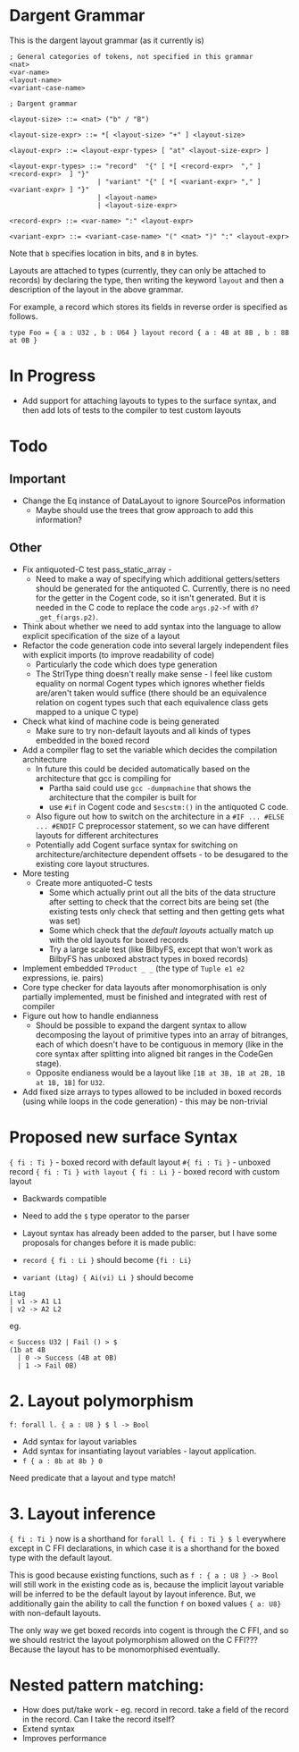 # Dargent Grammar

This is the dargent layout grammar (as it currently is)

```
; General categories of tokens, not specified in this grammar
<nat>
<var-name>
<layout-name>
<variant-case-name>

; Dargent grammar

<layout-size> ::= <nat> ("b" / "B")

<layout-size-expr> ::= *[ <layout-size> "+" ] <layout-size>

<layout-expr> ::= <layout-expr-types> [ "at" <layout-size-expr> ]

<layout-expr-types> ::= "record"  "{" [ *[ <record-expr>  "," ] <record-expr>  ] "}"
                      | "variant" "{" [ *[ <variant-expr> "," ] <variant-expr> ] "}"
                      | <layout-name>
                      | <layout-size-expr>

<record-expr> ::= <var-name> ":" <layout-expr>

<variant-expr> ::= <variant-case-name> "(" <nat> ")" ":" <layout-expr>
```
Note that `b` specifies location in bits, and `B` in bytes.

Layouts are attached to types (currently, they can only be attached to records) by declaring the type, then writing the keyword `layout` and then a description of the layout in the above grammar.

For example, a record which stores its fields in reverse order is specified as follows.
```
type Foo = { a : U32 , b : U64 } layout record { a : 4B at 8B , b : 8B at 0B }
```


# In Progress
* Add support for attaching layouts to types to the surface syntax, and then add lots of tests to the compiler to test custom layouts

# Todo

## Important
* Change the Eq instance of DataLayout to ignore SourcePos information
  * Maybe should use the trees that grow approach to add this information?

## Other
* Fix antiquoted-C test pass_static_array -
  * Need to make a way of specifying which additional getters/setters should be generated for the antiquoted C. Currently, there is no need for the getter in the Cogent code, so it isn't generated. But it is needed in the C code to replace the code `args.p2->f` with `d?_get_f(args.p2)`.
* Think about whether we need to add syntax into the language to allow explicit specification of the size of a layout
* Refactor the code generation code into several largely independent files with explicit imports (to improve readability of code)
  * Particularly the code which does type generation
  * The StrlType thing doesn't really make sense - I feel like custom equality on normal Cogent types which ignores whether fields are/aren't taken would suffice (there should be an equivalence relation on cogent types such that each equivalence class gets mapped to a unique C type)
* Check what kind of machine code is being generated
  * Make sure to try non-default layouts and all kinds of types embedded in the boxed record
* Add a compiler flag to set the variable which decides the compilation architecture
  * In future this could be decided automatically based on the architecture that gcc is compiling for
    * Partha said could use `gcc -dumpmachine` that shows the architecture that the compiler is built for
    * use `#if` in Cogent code and   `$escstm:()` in the antiquoted C code.
  * Also figure out how to switch on the architecture in a `#IF ... #ELSE ... #ENDIF` C preprocessor statement, so we can have different layouts for different architectures
  * Potentially add Cogent surface syntax for switching on architecture/architecture dependent offsets - to be desugared to the existing core layout structures.
* More testing
  * Create more antiquoted-C tests
    * Some which actually print out all the bits of the data structure after setting to check that the correct bits are being set (the existing tests only check that setting and then getting gets what was set)
    * Some which check that the *default layouts* actually match up with the old layouts for boxed records
    * Try a large scale test (like BilbyFS, except that won't work as BilbyFS has unboxed abstract types in boxed records)
* Implement embedded  `TProduct _ _` (the type of `Tuple e1 e2` expressions, ie. pairs)
* Core type checker for data layouts after monomorphisation is only partially implemented, must be finished and integrated with rest of compiler
* Figure out how to handle endianness
  * Should be possible to expand the dargent syntax to allow decomposing the layout of primitive types into an array of bitranges, each of which doesn't have to be contiguous in memory (like in the core syntax after splitting into aligned bit ranges in the CodeGen stage).
  * Opposite endianess would be a layout like `[1B at 3B, 1B at 2B, 1B at 1B, 1B]` for `U32`.
* Add fixed size arrays to types allowed to be included in boxed records (using while loops in the code generation) - this may be non-trivial


# Proposed new surface Syntax
`{ fi : Ti }` - boxed record with default layout
`#{ fi : Ti }` - unboxed record
`{ fi : Ti } with layout { fi : Li }` - boxed record with custom layout

* Backwards compatible
* Need to add the `$` type operator to the parser
* Layout syntax has already been added to the parser, but I have some proposals for changes before it is made public:

* `record { fi : Li }` should become `{fi : Li}`
* `variant (Ltag) { Ai(vi) Li }` should become
```
Ltag
| v1 -> A1 L1
| v2 -> A2 L2
```

eg.

```
< Success U32 | Fail () > $
(1b at 4B
  | 0 -> Success (4B at 0B)
  | 1 -> Fail 0B)
```

# 2. Layout polymorphism
`f: forall l. { a : U8 } $ l -> Bool`
* Add syntax for layout variables
* Add syntax for insantiating layout variables - layout application.
* `f { a : 8b at 8b } 0`

Need predicate that a layout and type match!

# 3. Layout inference
`{ fi : Ti }` now is a shorthand for `forall l. { fi : Ti } $ l` everywhere except in C FFI declarations, in which case it is a shorthand for the boxed type with the default layout.

This is good because existing functions, such as
`f : { a : U8 } -> Bool` will still work in the existing code as is, because the implicit layout variable will be inferred to be the default layout by layout inference. But, we additionally gain the ability to call the function `f` on boxed values `{ a: U8}` with non-default layouts.

The only way we get boxed records into cogent is through the C FFI, and so we should restrict the layout polymorphism allowed on the C FFI??? Because the layout has to be monomorphised eventually.

# Nested pattern matching:
* How does put/take work - eg. record in record. take a field of the record in the record. Can I take the record itself?
* Extend syntax
* Improves performance

